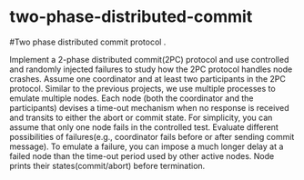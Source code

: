 # two-phase-distributed-commit
#Two phase distributed commit protocol .

Implement a 2-phase distributed commit(2PC) protocol and use controlled and randomly injected failures to study how the 2PC protocol handles node crashes. Assume one coordinator and at least two participants in the 2PC protocol. Similar to the previous projects, we use multiple processes to emulate multiple nodes. Each node (both the coordinator and the participants) devises a time-out mechanism when no response is received and transits to either the abort or commit state. For simplicity, you can assume that only one node fails in the controlled test. Evaluate different possibilities of failures(e.g., coordinator fails before or after sending commit message). To emulate a failure, you can impose a much longer delay at a failed node than the time-out period used by other active nodes. Node prints their states(commit/abort) before termination. 


